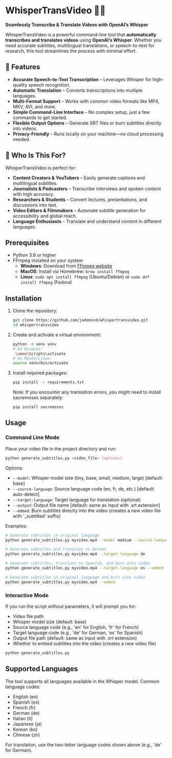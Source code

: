 # WhisperTransVideo 🎥💬  
**Seamlessly Transcribe & Translate Videos with OpenAI’s Whisper**  

WhisperTransVideo is a powerful command-line tool that **automatically transcribes and translates videos** using **OpenAI’s Whisper**. Whether you need accurate subtitles, multilingual translations, or speech-to-text for research, this tool streamlines the process with minimal effort.

## 🚀 Features  
- **Accurate Speech-to-Text Transcription** – Leverages Whisper for high-quality speech recognition.  
- **Automatic Translation** – Converts transcriptions into multiple languages.  
- **Multi-Format Support** – Works with common video formats like MP4, MKV, AVI, and more.  
- **Simple Command-Line Interface** – No complex setup, just a few commands to get started.  
- **Flexible Output Options** – Generate SRT files or burn subtitles directly into videos.  
- **Privacy-Friendly** – Runs locally on your machine—no cloud processing needed.  

## 🎯 Who Is This For?  
WhisperTransVideo is perfect for:  
- **Content Creators & YouTubers** – Easily generate captions and multilingual subtitles.  
- **Journalists & Podcasters** – Transcribe interviews and spoken content with high accuracy.  
- **Researchers & Students** – Convert lectures, presentations, and discussions into text.  
- **Video Editors & Filmmakers** – Automate subtitle generation for accessibility and global reach.  
- **Language Enthusiasts** – Translate and understand content in different languages.  

## Prerequisites

- Python 3.8 or higher
- FFmpeg installed on your system
  - **Windows**: Download from [FFmpeg website](https://ffmpeg.org/download.html)
  - **MacOS**: Install via Homebrew: `brew install ffmpeg`
  - **Linux**: `sudo apt install ffmpeg` (Ubuntu/Debian) or `sudo dnf install ffmpeg` (Fedora)

## Installation

1. Clone the repository:
   ```bash
   git clone https://github.com/jademind/whispertransvideo.git
   cd whispertransvideo
   ```

2. Create and activate a virtual environment:
   ```bash
   python -m venv venv
   # On Windows:
   .\venv\Scripts\activate
   # On MacOS/Linux:
   source venv/bin/activate
   ```

3. Install required packages:
   ```bash
   pip install -r requirements.txt
   ```

   Note: If you encounter any translation errors, you might need to install sacremoses separately:
   ```bash
   pip install sacremoses
   ```

## Usage

### Command Line Mode

Place your video file in the project directory and run:
```bash
python generate_subtitles.py <video_file> [options]
```

Options:
- `--model`: Whisper model size (tiny, base, small, medium, large) [default: base]
- `--source-language`: Source language code (en, fr, de, etc.) [default: auto-detect]
- `--target-language`: Target language for translation (optional)
- `--output`: Output file name [default: same as input with .srt extension]
- `--embed`: Burn subtitles directly into the video (creates a new video file with '_subtitled' suffix)

Examples:
```bash
# Generate subtitles in original language
python generate_subtitles.py myvideo.mp4 --model medium --source-language en

# Generate subtitles and translate to German
python generate_subtitles.py myvideo.mp4 --target-language de

# Generate subtitles, translate to Spanish, and burn into video
python generate_subtitles.py myvideo.mp4 --target-language es --embed

# Generate subtitles in original language and burn into video
python generate_subtitles.py myvideo.mp4 --embed
```

### Interactive Mode

If you run the script without parameters, it will prompt you for:
- Video file path
- Whisper model size (default: base)
- Source language code (e.g., 'en' for English, 'fr' for French)
- Target language code (e.g., 'de' for German, 'es' for Spanish)
- Output file path (default: same as input with .srt extension)
- Whether to embed subtitles into the video (creates a new video file)

```bash
python generate_subtitles.py
```

## Supported Languages

The tool supports all languages available in the Whisper model. Common language codes:
- English (en)
- Spanish (es)
- French (fr)
- German (de)
- Italian (it)
- Japanese (ja)
- Korean (ko)
- Chinese (zh)

For translation, use the two-letter language codes shown above (e.g., 'de' for German).